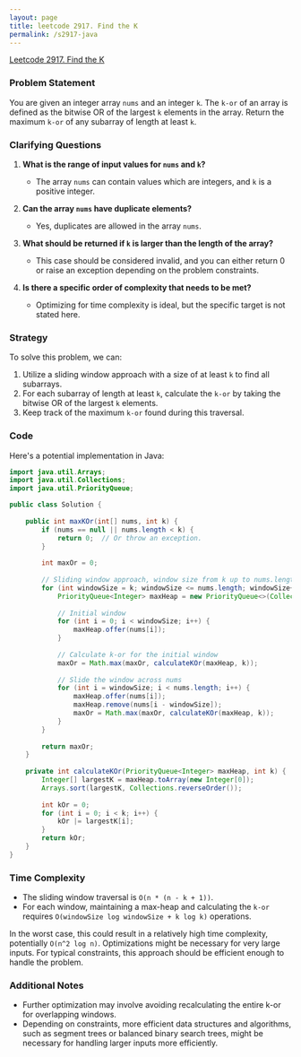 ```yaml
---
layout: page
title: leetcode 2917. Find the K
permalink: /s2917-java
---
```

[Leetcode 2917. Find the K](https://algoadvance.github.io/algoadvance/l2917)
### Problem Statement

You are given an integer array `nums` and an integer `k`. The `k-or` of an array is defined as the bitwise OR of the largest `k` elements in the array. Return the maximum `k-or` of any subarray of length at least `k`.

### Clarifying Questions

1. **What is the range of input values for `nums` and `k`?**
   - The array `nums` can contain values which are integers, and `k` is a positive integer.
   
2. **Can the array `nums` have duplicate elements?**
   - Yes, duplicates are allowed in the array `nums`.

3. **What should be returned if `k` is larger than the length of the array?**
   - This case should be considered invalid, and you can either return 0 or raise an exception depending on the problem constraints.

4. **Is there a specific order of complexity that needs to be met?**
   - Optimizing for time complexity is ideal, but the specific target is not stated here.

### Strategy

To solve this problem, we can:
1. Utilize a sliding window approach with a size of at least `k` to find all subarrays.
2. For each subarray of length at least `k`, calculate the `k-or` by taking the bitwise OR of the largest `k` elements.
3. Keep track of the maximum `k-or` found during this traversal.

### Code

Here's a potential implementation in Java:

```java
import java.util.Arrays;
import java.util.Collections;
import java.util.PriorityQueue;

public class Solution {
    
    public int maxKOr(int[] nums, int k) {
        if (nums == null || nums.length < k) {
            return 0;  // Or throw an exception.
        }
        
        int maxOr = 0;
        
        // Sliding window approach, window size from k up to nums.length
        for (int windowSize = k; windowSize <= nums.length; windowSize++) {
            PriorityQueue<Integer> maxHeap = new PriorityQueue<>(Collections.reverseOrder());
            
            // Initial window
            for (int i = 0; i < windowSize; i++) {
                maxHeap.offer(nums[i]);
            }
            
            // Calculate k-or for the initial window
            maxOr = Math.max(maxOr, calculateKOr(maxHeap, k));
            
            // Slide the window across nums
            for (int i = windowSize; i < nums.length; i++) {
                maxHeap.offer(nums[i]);
                maxHeap.remove(nums[i - windowSize]);
                maxOr = Math.max(maxOr, calculateKOr(maxHeap, k));
            }
        }
        
        return maxOr;
    }
    
    private int calculateKOr(PriorityQueue<Integer> maxHeap, int k) {
        Integer[] largestK = maxHeap.toArray(new Integer[0]);
        Arrays.sort(largestK, Collections.reverseOrder());
        
        int kOr = 0;
        for (int i = 0; i < k; i++) {
            kOr |= largestK[i];
        }
        return kOr;
    }
}
```

### Time Complexity

- The sliding window traversal is `O(n * (n - k + 1))`.
- For each window, maintaining a max-heap and calculating the `k-or` requires `O(windowSize log windowSize + k log k)` operations.

In the worst case, this could result in a relatively high time complexity, potentially `O(n^2 log n)`. Optimizations might be necessary for very large inputs. For typical constraints, this approach should be efficient enough to handle the problem.

### Additional Notes

- Further optimization may involve avoiding recalculating the entire k-or for overlapping windows.
- Depending on constraints, more efficient data structures and algorithms, such as segment trees or balanced binary search trees, might be necessary for handling larger inputs more efficiently.